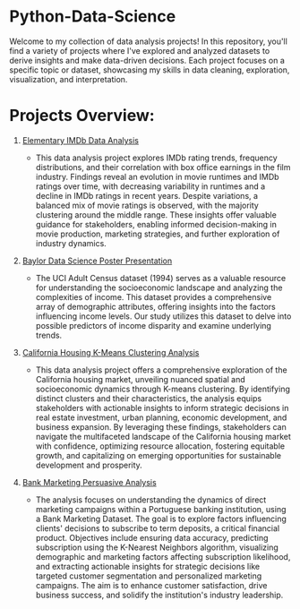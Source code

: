 # Python-Data-Science
Welcome to my collection of data analysis projects! In this repository, you'll find a variety of projects where I've explored and analyzed datasets to derive insights and make data-driven decisions. Each project focuses on a specific topic or dataset, showcasing my skills in data cleaning, exploration, visualization, and interpretation.

# Projects Overview:
1. [Elementary IMDb Data Analysis](https://github.com/jasminejl/Python-Data-Analysis/blob/main/IMDb%20Data.ipynb)
   - This data analysis project explores IMDb rating trends, frequency distributions, and their correlation with box office earnings in the   film industry. Findings reveal an evolution in movie runtimes and IMDb ratings over time, with decreasing variability in runtimes and a decline in IMDb ratings in recent years. Despite variations, a balanced mix of movie ratings is observed, with the majority clustering around the middle range. These insights offer valuable guidance for stakeholders, enabling informed decision-making in movie production, marketing strategies, and further exploration of industry dynamics.
  
2. [Baylor Data Science Poster Presentation](https://github.com/jasminejl/Python-Data-Analysis/blob/main/Jordan-Lake_Severson_Poster.pdf)
   - The UCI Adult Census dataset (1994) serves as a valuable resource for understanding the socioeconomic landscape and analyzing the complexities of income. This dataset provides a comprehensive array of demographic attributes, offering insights into the factors influencing income levels. Our study utilizes this dataset to delve into possible predictors of income disparity and examine underlying trends.

3. [California Housing K-Means Clustering Analysis](https://github.com/jasminejl/Python-Data-Analysis/blob/main/California%20Housing%20Prices%20K-Means%20Clustering%20Analysis%20(1).ipynb)
   - This data analysis project offers a comprehensive exploration of the California housing market, unveiling nuanced spatial and socioeconomic dynamics through K-means clustering. By identifying distinct clusters and their characteristics, the analysis equips stakeholders with actionable insights to inform strategic decisions in real estate investment, urban planning, economic development, and business expansion. By leveraging these findings, stakeholders can navigate the multifaceted landscape of the California housing market with confidence, optimizing resource allocation, fostering equitable growth, and capitalizing on emerging opportunities for sustainable development and prosperity.
  
4. [Bank Marketing Persuasive Analysis](https://github.com/jasminejl/Python-Data-Analysis/blob/main/BankMarketing-2-1-2%20(1).ipynb)
   - The analysis focuses on understanding the dynamics of direct marketing campaigns within a Portuguese banking institution, using a Bank Marketing Dataset. The goal is to explore factors influencing clients' decisions to subscribe to term deposits, a critical financial product. Objectives include ensuring data accuracy, predicting subscription using the K-Nearest Neighbors algorithm, visualizing demographic and marketing factors affecting subscription likelihood, and extracting actionable insights for strategic decisions like targeted customer segmentation and personalized marketing campaigns. The aim is to enhance customer satisfaction, drive business success, and solidify the institution's industry leadership.



